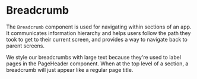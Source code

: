 # Breadcrumb

The `Breadcrumb` component is used for navigating within sections of an app. It communicates information hierarchy and helps users follow the path they took to get to their current screen, and provides a way to navigate back to parent screens.

We style our breadcrumbs with large text because they're used to label pages in the PageHeader component. When at the top level of a section, a breadcrumb will just appear like a regular page title.
